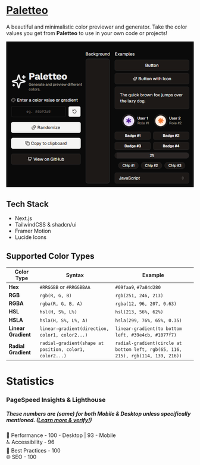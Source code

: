 # [Paletteo](https://paletteo.vercel.app/)

A beautiful and minimalistic color previewer and generator. Take the color values you get from **Paletteo** to use in your own code or projects!

![Demo image](demo.png)

## Tech Stack
- Next.js
- TailwindCSS & shadcn/ui
- Framer Motion
- Lucide Icons

## Supported Color Types

| Color Type          | Syntax                                                    | Example                                                                         |
|---------------------|-----------------------------------------------------------|---------------------------------------------------------------------------------|
| **Hex**             | `#RRGGBB` or `#RRGGBBAA`                                  | `#09faa9`, `#7a84d280`                                                          |
| **RGB**             | `rgb(R, G, B)`                                            | `rgb(251, 246, 213)`                                                            |
| **RGBA**            | `rgba(R, G, B, A)`                                        | `rgba(12, 96, 207, 0.63)`                                                       |
| **HSL**             | `hsl(H, S%, L%)`                                          | `hsl(213, 56%, 62%)`                                                            |
| **HSLA**            | `hsla(H, S%, L%, A)`                                      | `hsla(299, 76%, 65%, 0.35)`                                                     |
| **Linear Gradient** | `linear-gradient(direction, color1, color2...)`           | `linear-gradient(to bottom left, #39e4cb, #1077f7)`                             |
| **Radial Gradient** | `radial-gradient(shape at position, color1, color2...)`   | `radial-gradient(circle at bottom left, rgb(65, 116, 215), rgb(114, 139, 216))` |

# Statistics
### PageSpeed Insights & Lighthouse
##### _These numbers are (same) for both Mobile & Desktop unless specifically mentioned._ ([Learn more & verify!](https://pagespeed.web.dev/analysis?url=https%3A%2F%2Fpaletteo.vercel.app%2F))  
🚀 Performance    - 100 - Desktop | 93 - Mobile  
♿ Accessibility  - 96  
🌟 Best Practices - 100  
🌐 SEO            - 100